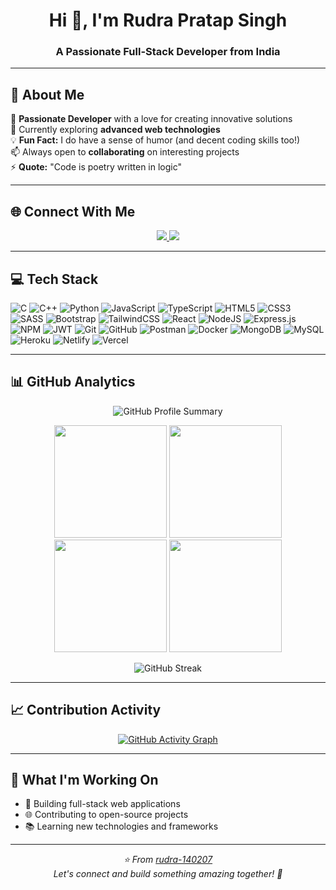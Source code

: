 <h1 align="center">Hi 👋, I'm Rudra Pratap Singh</h1>
<h3 align="center">A Passionate Full-Stack Developer from India</h3>

---

## 💫 About Me

🔭 **Passionate Developer** with a love for creating innovative solutions  
🌱 Currently exploring **advanced web technologies**  
💡 **Fun Fact:** I do have a sense of humor (and decent coding skills too!)  
📫 Always open to **collaborating** on interesting projects  
⚡ **Quote:** "Code is poetry written in logic"

---

## 🌐 Connect With Me

<p align="center">
  <a href="https://linkedin.com/in/rudra-pratap-singh-261bb1242">
    <img src="https://img.shields.io/badge/LinkedIn-%230077B5.svg?style=for-the-badge&logo=linkedin&logoColor=white"/>
  </a>
  <a href="https://instagram.com/rowdy_rudra07">
    <img src="https://img.shields.io/badge/Instagram-%23E4405F.svg?style=for-the-badge&logo=Instagram&logoColor=white"/>
  </a>
</p>

---

## 💻 Tech Stack
![C](https://img.shields.io/badge/c-%2300599C.svg?style=for-the-badge&logo=c&logoColor=white)
![C++](https://img.shields.io/badge/c++-%2300599C.svg?style=for-the-badge&logo=c%2B%2B&logoColor=white)
![Python](https://img.shields.io/badge/python-3670A0?style=for-the-badge&logo=python&logoColor=ffdd54)
![JavaScript](https://img.shields.io/badge/javascript-%23323330.svg?style=for-the-badge&logo=javascript&logoColor=%23F7DF1E)
![TypeScript](https://img.shields.io/badge/typescript-%23007ACC.svg?style=for-the-badge&logo=typescript&logoColor=white)
![HTML5](https://img.shields.io/badge/html5-%23E34F26.svg?style=for-the-badge&logo=html5&logoColor=white)
![CSS3](https://img.shields.io/badge/css3-%231572B6.svg?style=for-the-badge&logo=css3&logoColor=white)
![SASS](https://img.shields.io/badge/SASS-hotpink.svg?style=for-the-badge&logo=SASS&logoColor=white)
![Bootstrap](https://img.shields.io/badge/bootstrap-%23563D7C.svg?style=for-the-badge&logo=bootstrap&logoColor=white)
![TailwindCSS](https://img.shields.io/badge/tailwindcss-%2338B2AC.svg?style=for-the-badge&logo=tailwind-css&logoColor=white)
![React](https://img.shields.io/badge/react-%2320232a.svg?style=for-the-badge&logo=react&logoColor=%2361DAFB)
![NodeJS](https://img.shields.io/badge/node.js-6DA55F?style=for-the-badge&logo=node.js&logoColor=white)
![Express.js](https://img.shields.io/badge/express.js-%23404d59.svg?style=for-the-badge&logo=express&logoColor=%2361DAFB)
![NPM](https://img.shields.io/badge/NPM-%23000000.svg?style=for-the-badge&logo=npm&logoColor=white)
![JWT](https://img.shields.io/badge/JWT-black?style=for-the-badge&logo=JSON%20web%20tokens)
![Git](https://img.shields.io/badge/git-%23F05033.svg?style=for-the-badge&logo=git&logoColor=white)
![GitHub](https://img.shields.io/badge/github-%23121011.svg?style=for-the-badge&logo=github&logoColor=white)
![Postman](https://img.shields.io/badge/Postman-FF6C37?style=for-the-badge&logo=postman&logoColor=white)
![Docker](https://img.shields.io/badge/docker-%230db7ed.svg?style=for-the-badge&logo=docker&logoColor=white)
![MongoDB](https://img.shields.io/badge/MongoDB-%234ea94b.svg?style=for-the-badge&logo=mongodb&logoColor=white)
![MySQL](https://img.shields.io/badge/mysql-%2300f.svg?style=for-the-badge&logo=mysql&logoColor=white)
![Heroku](https://img.shields.io/badge/heroku-%23430098.svg?style=for-the-badge&logo=heroku&logoColor=white)
![Netlify](https://img.shields.io/badge/netlify-%23000000.svg?style=for-the-badge&logo=netlify&logoColor=#00C7B7)
![Vercel](https://img.shields.io/badge/vercel-%23000000.svg?style=for-the-badge&logo=vercel&logoColor=white)

---

## 📊 GitHub Analytics

<div align="center">
  
![GitHub Profile Summary](https://github-profile-summary-cards.vercel.app/api/cards/profile-details?username=rudra-140207&theme=radical)

<img height="180em" src="https://github-profile-summary-cards.vercel.app/api/cards/stats?username=rudra-140207&theme=radical"/>
<img height="180em" src="https://github-profile-summary-cards.vercel.app/api/cards/most-commit-language?username=rudra-140207&theme=radical"/>

<img height="180em" src="https://github-profile-summary-cards.vercel.app/api/cards/repos-per-language?username=rudra-140207&theme=radical"/>
<img height="180em" src="https://github-profile-summary-cards.vercel.app/api/cards/productive-time?username=rudra-140207&theme=radical&utcOffset=5.3"/>

</div>

<div align="center">
  
![GitHub Streak](https://streak-stats.demolab.com/?user=rudra-140207&theme=radical&hide_border=true)

</div>

---

## 📈 Contribution Activity

<div align="center">
  
[![GitHub Activity Graph](https://github-readme-activity-graph.vercel.app/graph?username=rudra-140207&theme=tokyo-night)](https://github.com/ashutosh00710/github-readme-activity-graph)

</div>


---

## 🚀 What I'm Working On

- 🔨 Building full-stack web applications
- 🌐 Contributing to open-source projects
- 📚 Learning new technologies and frameworks

---

<p align="center">
  <i>⭐️ From <a href="https://github.com/rudra-140207">rudra-140207</a></i><br>
  <i>Let's connect and build something amazing together! 🚀</i>
</p>
